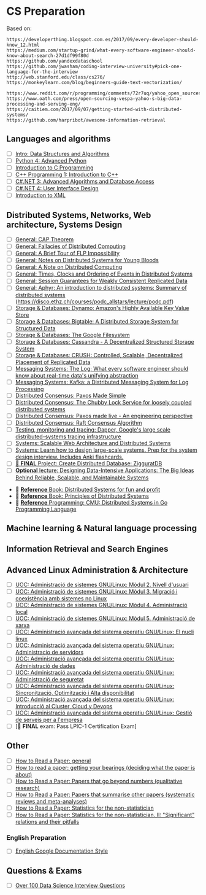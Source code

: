 # CS Preparation

Based on:
```
https://developerthing.blogspot.com.es/2017/09/every-developer-should-know_12.html
https://medium.com/startup-grind/what-every-software-engineer-should-know-about-search-27d1df99f80d
https://github.com/yandexdataschool
https://github.com/jwasham/coding-interview-university#pick-one-language-for-the-interview
http://web.stanford.edu/class/cs276/
https://monkeylearn.com/blog/beginners-guide-text-vectorization/

https://www.reddit.com/r/programming/comments/72r7uq/yahoo_open_sources_its_search_engine_vespa/
https://www.oath.com/press/open-sourcing-vespa-yahoo-s-big-data-processing-and-serving-eng/
https://caitiem.com/2017/09/07/getting-started-with-distributed-systems/
https://github.com/harpribot/awesome-information-retrieval

```
  
## Languages and algorithms

- [ ] [Intro: Data Structures and Algorithms](http://archive.oreilly.com/oreillyschool/courses/data-structures-algorithms/index.html)
- [ ] [Python 4: Advanced Python](http://archive.oreilly.com/oreillyschool/courses/Python4/index.html)
- [ ] [Introduction to C Programming](http://archive.oreilly.com/oreillyschool/courses/c/index.html)
- [ ] [C++ Programming 1: Introduction to C++](http://archive.oreilly.com/oreillyschool/courses/cplusplus1/index.html)
- [ ] [C#.NET 3: Advanced Algorithms and Database Access](http://archive.oreilly.com/oreillyschool/courses/csharp3/index.html)
- [ ] [C#.NET 4: User Interface Design](http://archive.oreilly.com/oreillyschool/courses/csharp4/index.html)
- [ ] [Introduction to XML](http://archive.oreilly.com/oreillyschool/courses/introxml/index.html)

## Distributed Systems, Networks, Web architecture, Systems Design
- [ ] [General: CAP Theorem](http://ksat.me/a-plain-english-introduction-to-cap-theorem/)
- [ ] [General: Fallacies of Distributed Computing](https://en.wikipedia.org/wiki/Fallacies_of_distributed_computing)
- [ ] [General: A Brief Tour of FLP Impossibility](http://the-paper-trail.org/blog/a-brief-tour-of-flp-impossibility/)
- [ ] [General: Notes on Distributed Systems for Young Bloods](https://www.somethingsimilar.com/2013/01/14/notes-on-distributed-systems-for-young-bloods/)
- [ ] [General: A Note on Distributed Computing](http://citeseerx.ist.psu.edu/viewdoc/download?doi=10.1.1.41.7628&rep=rep1&type=pdf)
- [ ] [General: Times, Clocks and Ordering of Events in Distributed Systems](https://www.microsoft.com/en-us/research/publication/time-clocks-ordering-events-distributed-system/?from=http%3A%2F%2Fresearch.microsoft.com%2Fen-us%2Fum%2Fpeople%2Flamport%2Fpubs%2Ftime-clocks.pdf)
- [ ] [General: Session Guarantees for Weakly Consistent Replicated Data](http://www.cs.utexas.edu/~dahlin/Classes/GradOS/papers/SessionGuaranteesPDIS.pdf)
- [ ] [General: Aphyr: An introduction to distributed systems: Summary of distributed systems](https://github.com/aphyr/distsys-class)
(https://disco.ethz.ch/courses/podc_allstars/lecture/podc.pdf)
- [ ] [Storage & Databases: Dynamo: Amazon's Highly Available Key Value Store](http://bnrg.eecs.berkeley.edu/~randy/Courses/CS294.F07/Dynamo.pdf)
- [ ] [Storage & Databases: Bigtable: A Distributed Storage System for Structured Data](http://static.googleusercontent.com/media/research.google.com/en//archive/bigtable-osdi06.pdf)
- [ ] [Storage & Databases: The Google Filesystem](http://static.googleusercontent.com/media/research.google.com/en/us/archive/gfs-sosp2003.pdf)
- [ ] [Storage & Databases: Cassandra - A Decentralized Structured Storage System](http://citeseerx.ist.psu.edu/viewdoc/download?doi=10.1.1.161.6751&rep=rep1&type=pdf)
- [ ] [Storage & Databases: CRUSH: Controlled, Scalable, Decentralized Placement of Replicated Data](https://www.ssrc.ucsc.edu/Papers/weil-sc06.pdf)
- [ ] [Messaging Systems: The Log: What every software engineer should know about real-time data's unifying abstraction](https://engineering.linkedin.com/distributed-systems/log-what-every-software-engineer-should-know-about-real-time-datas-unifying)
- [ ] [Messaging Systems: Kafka: a Distributed Messaging System for Log Processing](http://notes.stephenholiday.com/Kafka.pdf)
- [ ] [Distributed Consensus: Paxos Made Simple](https://www.microsoft.com/en-us/research/publication/paxos-made-simple/?from=http%3A%2F%2Fresearch.microsoft.com%2Fen-us%2Fum%2Fpeople%2Flamport%2Fpubs%2Fpaxos-simple.pdf)
- [ ] [Distributed Consensus: The Chubby Lock Service for loosely coupled distributed systems](http://static.googleusercontent.com/media/research.google.com/en//archive/chubby-osdi06.pdf)
- [ ] [Distributed Consensus: Paxos made live - An engineering perspective](https://research.google.com/archive/paxos_made_live.html)
- [ ] [Distributed Consensus: Raft Consensus Algorithm](https://raft.github.io/)
- [ ] [Testing, monitoring and tracing: Dapper, Google's large scale distributed-systems tracing infrastructure](http://static.googleusercontent.com/media/research.google.com/en//pubs/archive/36356.pdf) 
- [ ] [Systems: Scalable Web Architecture and Distributed Systems](http://www.aosabook.org/en/distsys.html)
- [ ] [Systems: Learn how to design large-scale systems. Prep for the system design interview. Includes Anki flashcards.](https://github.com/donnemartin/system-design-primer)
- [ ] [:punch: **FINAL** Project: Create Distributed Database: ZigguratDB](https://github.com/jepemo/zigguratdb)
- [ ] [**Optional** lecture: Designing Data-Intensive Applications: The Big Ideas Behind Reliable, Scalable, and Maintainable Systems](https://www.amazon.es/Designing-Data-Intensive-Applications-Reliable-Maintainable/dp/1449373321/ref=sr_1_1?ie=UTF8&qid=1507386946&sr=8-1&keywords=Designing+Data-Intensive+Applications%3A+The+Big+Ideas+Behind+Reliable%2C+Scalable%2C+and+Maintainable+Systems)
- :closed_book: [**Reference** Book: Distributed Systems for fun and profit](http://book.mixu.net/distsys/)
- :closed_book: [**Reference** Book: Principles of Distributed Systems](https://disco.ethz.ch/courses/podc_allstars/lecture/podc.pdf)
- :closed_book: [**Reference** Programming:  CMU: Distributed Systems in Go Programming Language](http://www.cs.cmu.edu/~dga/15-440/F12/syllabus.html)

## Machine learning & Natural language processing

## Information Retrieval and Search Engines

## Advanced Linux Administration & Architecture
- [ ] [UOC: Administració de sistemes GNU/Linux: Mòdul 2. Nivell d'usuari](http://openaccess.uoc.edu/webapps/o2/bitstream/10609/60687/2/Administraci%C3%B3%20de%20sistemes%20GNU_Linux_M%C3%B2dul2_Nivell%20d%27usuari.pdf)
- [ ] [UOC: Administració de sistemes GNU/Linux: Mòdul 3. Migració i coexistència amb sistemes no Linux](http://openaccess.uoc.edu/webapps/o2/bitstream/10609/60687/3/Administraci%C3%B3%20de%20sistemes%20GNU_Linux_M%C3%B2dul3_Migraci%C3%B3%20i%20coexist%C3%A8ncia%20amb%20sistemes%20no%20Linux.pdf)
- [ ] [UOC: Administració de sistemes GNU/Linux: Mòdul 4. Administració local](http://openaccess.uoc.edu/webapps/o2/bitstream/10609/60687/4/Administraci%C3%B3%20de%20sistemes%20GNU_Linux_M%C3%B2dul4_Administraci%C3%B3%20local.pdf)
- [ ] [UOC: Administració de sistemes GNU/Linux: Mòdul 5. Administració de xarxa](http://openaccess.uoc.edu/webapps/o2/bitstream/10609/60687/5/Administraci%C3%B3%20de%20sistemes%20GNU_Linux_M%C3%B2dul5_Administraci%C3%B3%20de%20xarxa.pdf)
- [ ] [UOC: Administració avançada del sistema operatiu GNU/Linux: El nucli linux](http://openaccess.uoc.edu/webapps/o2/bitstream/10609/60685/1/Administraci%C3%B3%20avan%C3%A7ada%20del%20sistema%20operatiu%20GNU_Linux_M%C3%B2dul1_El%20nucli%20Linux.pdf)
- [ ] [UOC: Administració avançada del sistema operatiu GNU/Linux: Administracio de servidors](http://openaccess.uoc.edu/webapps/o2/bitstream/10609/60685/2/Administraci%C3%B3%20avan%C3%A7ada%20del%20sistema%20operatiu%20GNU_Linux_M%C3%B2dul2_Administraci%C3%B3%20de%20servidors.pdf)
- [ ] [UOC: Administració avançada del sistema operatiu GNU/Linux: Administració de dades](http://openaccess.uoc.edu/webapps/o2/bitstream/10609/60685/3/Administraci%C3%B3%20avan%C3%A7ada%20del%20sistema%20operatiu%20GNU_Linux_M%C3%B2dul3_Administraci%C3%B3%20de%20dades.pdf)
- [ ] [UOC: Administració avançada del sistema operatiu GNU/Linux: Administració de seguretat](http://openaccess.uoc.edu/webapps/o2/bitstream/10609/60685/4/Administraci%C3%B3%20avan%C3%A7ada%20del%20sistema%20operatiu%20GNU_Linux_M%C3%B2dul4_Administraci%C3%B3%20de%20seguretat.pdf)
- [ ] [UOC: Administració avançada del sistema operatiu GNU/Linux: Sincronització, Optimització i Alta disponibilitat](http://openaccess.uoc.edu/webapps/o2/bitstream/10609/60685/5/Administraci%C3%B3%20avan%C3%A7ada%20del%20sistema%20operatiu%20GNU_Linux_M%C3%B2dul5_Sintonitzaci%C3%B3%2c%20optimitzaci%C3%B3%20i%20alta%20disponibilitat.pdf)
- [ ] [UOC: Administració avançada del sistema operatiu GNU/Linux: Introducció al Cluster, Cloud y Devops](http://openaccess.uoc.edu/webapps/o2/bitstream/10609/60685/6/Administraci%C3%B3%20avan%C3%A7ada%20del%20sistema%20operatiu%20GNU_Linux_M%C3%B2dul6_Introducci%C3%B3%20a%20Cl%C3%BAster%2c%20Cloud%20i%20DevOps.pdf)
- [ ] [UOC: Administració avançada del sistema operatiu GNU/Linux: Gestió de serveis per a l'empresa](http://openaccess.uoc.edu/webapps/o2/bitstream/10609/60685/7/Administraci%C3%B3%20avan%C3%A7ada%20del%20sistema%20operatiu%20GNU_Linux_M%C3%B2dul7_Gesti%C3%B3%20de%20serveis%20per%20a%20l%27empresa.pdf)
- [ ] [:punch: **FINAL** exam: Pass LPIC-1 Certification Exam]

## Other
- [ ] [How to Read a Paper: general](http://ccr.sigcomm.org/online/files/p83-keshavA.pdf)
- [ ] [How to read a paper: getting your bearings (deciding what the paper is about)](http://www.bmj.com/content/315/7102/243.full?ijkey=jNSEJgxehHAWQ&keytype=ref&siteid=bmjjournals)
- [ ] [How to Read a Paper: Papers that go beyond numbers (qualitative research)](http://www.bmj.com/content/315/7110/740.full?ijkey=Wkk2DwA2b9JpM&keytype=ref&siteid=bmjjournals)
- [ ] [How to Read a Paper: Papers that summarise other papers (systematic reviews and meta-analyses)](http://www.bmj.com/content/315/7109/672.full?ijkey=i4KrZYjNSaatI&keytype=ref&siteid=bmjjournals)
- [ ] [How to Read a Paper: Statistics for the non-statistician](http://www.bmj.com/content/315/7104/364.full?ijkey=612sZ7DoIiv7k&keytype=ref&siteid=bmjjournals)
- [ ] [How to Read a Paper: Statistics for the non-statistician. II: "Significant" relations and their pitfalls ](http://www.bmj.com/content/315/7105/422.full?ijkey=2zTSk1805z8AI&keytype=ref&siteid=bmjjournals)

### English Preparation
- [ ] [English Google Documentation Style](https://developers.google.com/style/)

## Questions & Exams
- [ ] [Over 100 Data Science Interview Questions](http://www.learndatasci.com/data-science-interview-questions)
